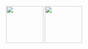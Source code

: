 <div>
    <a href="https://github.com/lucaslvor22"></a>
    <img height="100em"
        src="https://github-readme-stats.vercel.app/api?username=lucaslavor22&show_icons=true&theme=dracula&include_all_commits=true&count_private=true" />
    <img height="100em"
        src="https://github-readme-stats.vercel.app/api/top-langs/?username=lucaslavor22&layout=compact&langs_count=168theme=dracula" />

</div>

